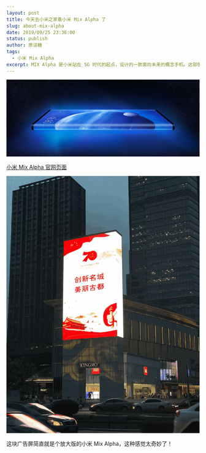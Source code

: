 ```yaml
---
layout: post
title: 今天去小米之家看小米 Mix Alpha 了
slug: about-mix-alpha
date: 2019/09/25 23:36:00
status: publish
author: 原谅糖
tags: 
  - 小米 Mix Alpha
excerpt: MIX Alpha 是小米站在 5G 时代的起点，设计的一款面向未来的概念手机。这部很未来的手机，承载了小米对于 5G 时代很多个方向的探索，最终实现在一部手机之上。
---
```


![](./assets/384e82aad9e8e.jpg)

[小米 Mix Alpha 官网页面](https://www.mi.com/mixalpha)

![南京景枫小米之家旁边的广告屏](./assets/26e27029063ee.jpg)

这块广告屏简直就是个放大版的小米 Mix Alpha，这种感觉太奇妙了！